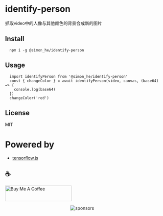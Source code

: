 # identify-person
抓取video中的人像与其他颜色的背景合成新的图片

## Install
```
  npm i -g @simon_he/identify-person
```

## Usage
```
  import identifyPerson from '@simon_he/identify-person'
  const { changeColor } = await identifyPerson(video, canvas, (base64) => {
    console.log(base64)
  })
  changeColor('red')
```

## License
MIT

# Powered by
- [tensorflow.js](https://github.com/tensorflow/tfjs-models)

## :coffee:
<a href="https://github.com/Simon-He95/sponsor" target="_blank"><img src="https://cdn.buymeacoffee.com/buttons/default-orange.png" alt="Buy Me A Coffee" style="height: 51px !important;width: 217px !important;" ></a>

<span><div align="center">![sponsors](https://www.hejian.club/images/sponsors.jpg)</div></span>
